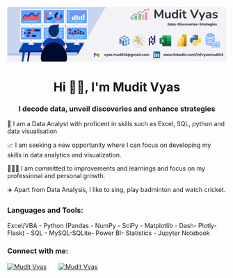 ![My poster](banner.png)

<h1 align="center">Hi 👋🏼, I'm Mudit Vyas</h1>
<h3 align="center">I decode data, unveil discoveries and enhance strategies</h3>

🔭 I am a Data Analyst with proficent in skills such as Excel, SQL, python and data visualisation

📈 I am seeking a new opportunity where I can focus on developing my skills in data analytics and visualization.

👩🏻‍💻 I am committed to improvements and learnings and focus on my professional and personal growth. 
 
✈️ Apart from Data Analysis, I like to sing, play badminton and watch cricket.




<h3 align="left">Languages and Tools:</h3>
Excel/VBA - Python (Pandas - NumPy - SciPy - Matplotlib - Dash- Plotly-Flask) - SQL - MySQL-SQLite- Power BI- Statistics - Jupyter Notebook 

 <h3 align="left">Connect with me:</h3>
<p align="left">
<a href="https://www.linkedin.com/in/vyasmudit14/" target="blank"><img align="center" src="https://raw.githubusercontent.com/rahuldkjain/github-profile-readme-generator/master/src/images/icons/Social/linked-in-alt.svg" alt="Mudit Vyas" height="30" width="40" /></a>
&nbsp; &nbsp; &nbsp;
<a href="vyas.mudit14@gmail.com"><img align="center" src="https://user-images.githubusercontent.com/109363759/229686134-abd07133-a70b-46c9-b5ad-7c1f7523d794.png" alt="Mudit Vyas" height="26" width="40" /></a>
</p>




<!--
**MuditVyas/MuditVyas** is a ✨ _special_ ✨ repository because its `README.md` (this file) appears on your GitHub profile.

Here are some ideas to get you started:

- 🔭 I’m currently working on ...
- 🌱 I’m currently learning ...
- 👯 I’m looking to collaborate on ...
- 🤔 I’m looking for help with ...
- 💬 Ask me about ...
- 📫 How to reach me: ...
- 😄 Pronouns: ...
- ⚡ Fun fact: ...
-->
